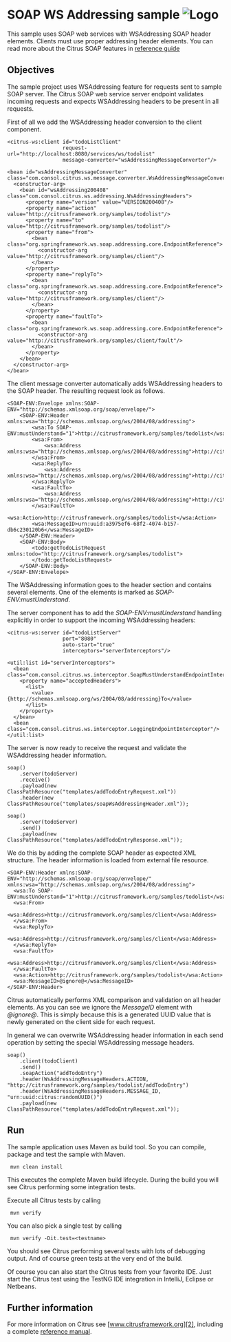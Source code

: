 SOAP WS Addressing sample ![Logo][1]
==============

This sample uses SOAP web services with WSAddressing SOAP header elements. Clients must use proper addressing header elements. 
You can read more about the Citrus SOAP features in [reference guide][4]

Objectives
---------

The sample project uses WSAddressing feature for requests sent to sample SOAP server. The Citrus SOAP web service
server endpoint validates incoming requests and expects WSAddressing headers to be present in all requests.

First of all we add the WSAddressing header conversion to the client component.

    <citrus-ws:client id="todoListClient"
                      request-url="http://localhost:8080/services/ws/todolist"
                      message-converter="wsAddressingMessageConverter"/>
    
    <bean id="wsAddressingMessageConverter" class="com.consol.citrus.ws.message.converter.WsAddressingMessageConverter">
      <constructor-arg>
        <bean id="wsAddressing200408" class="com.consol.citrus.ws.addressing.WsAddressingHeaders">
          <property name="version" value="VERSION200408"/>
          <property name="action" value="http://citrusframework.org/samples/todolist"/>
          <property name="to" value="http://citrusframework.org/samples/todolist"/>
          <property name="from">
            <bean class="org.springframework.ws.soap.addressing.core.EndpointReference">
              <constructor-arg value="http://citrusframework.org/samples/client"/>
            </bean>
          </property>
          <property name="replyTo">
            <bean class="org.springframework.ws.soap.addressing.core.EndpointReference">
              <constructor-arg value="http://citrusframework.org/samples/client"/>
            </bean>
          </property>
          <property name="faultTo">
            <bean class="org.springframework.ws.soap.addressing.core.EndpointReference">
              <constructor-arg value="http://citrusframework.org/samples/client/fault"/>
            </bean>
          </property>
        </bean>
      </constructor-arg>
    </bean>
   
The client message converter automatically adds WSAddressing headers to the SOAP header. The resulting request look as follows.

    <SOAP-ENV:Envelope xmlns:SOAP-ENV="http://schemas.xmlsoap.org/soap/envelope/">
        <SOAP-ENV:Header xmlns:wsa="http://schemas.xmlsoap.org/ws/2004/08/addressing">
            <wsa:To SOAP-ENV:mustUnderstand="1">http://citrusframework.org/samples/todolist</wsa:To>
            <wsa:From>
                <wsa:Address xmlns:wsa="http://schemas.xmlsoap.org/ws/2004/08/addressing">http://citrusframework.org/samples/client</wsa:Address>
            </wsa:From>
            <wsa:ReplyTo>
                <wsa:Address xmlns:wsa="http://schemas.xmlsoap.org/ws/2004/08/addressing">http://citrusframework.org/samples/client</wsa:Address>
            </wsa:ReplyTo>
            <wsa:FaultTo>
                <wsa:Address xmlns:wsa="http://schemas.xmlsoap.org/ws/2004/08/addressing">http://citrusframework.org/samples/client</wsa:Address>
            </wsa:FaultTo>
            <wsa:Action>http://citrusframework.org/samples/todolist</wsa:Action>
            <wsa:MessageID>urn:uuid:a3975ef6-68f2-4074-b157-db6c230120b6</wsa:MessageID>
        </SOAP-ENV:Header>
        <SOAP-ENV:Body>
            <todo:getTodoListRequest xmlns:todo="http://citrusframework.org/samples/todolist">
            </todo:getTodoListRequest>
        </SOAP-ENV:Body>
    </SOAP-ENV:Envelope>

The WSAddressing information goes to the header section and contains several elements. One of the elements is marked as *SOAP-ENV:mustUnderstand*.

The server component has to add the *SOAP-ENV:mustUnderstand* handling explicitly in order to support the incoming WSAddressing headers:

    <citrus-ws:server id="todoListServer"
                      port="8080"
                      auto-start="true"
                      interceptors="serverInterceptors"/>

    <util:list id="serverInterceptors">
      <bean class="com.consol.citrus.ws.interceptor.SoapMustUnderstandEndpointInterceptor">
        <property name="acceptedHeaders">
          <list>
            <value>{http://schemas.xmlsoap.org/ws/2004/08/addressing}To</value>
          </list>
        </property>
      </bean>
      <bean class="com.consol.citrus.ws.interceptor.LoggingEndpointInterceptor"/>
    </util:list>   
     
The server is now ready to receive the request and validate the WSAddressing header information. 

    soap()
        .server(todoServer)
        .receive()
        .payload(new ClassPathResource("templates/addTodoEntryRequest.xml"))
        .header(new ClassPathResource("templates/soapWsAddressingHeader.xml"));

    soap()
        .server(todoServer)
        .send()
        .payload(new ClassPathResource("templates/addTodoEntryResponse.xml"));
        
We do this by adding the complete SOAP header as expected XML structure. The header information is loaded from external file resource.
         
    <SOAP-ENV:Header xmlns:SOAP-ENV="http://schemas.xmlsoap.org/soap/envelope/" xmlns:wsa="http://schemas.xmlsoap.org/ws/2004/08/addressing">
      <wsa:To SOAP-ENV:mustUnderstand="1">http://citrusframework.org/samples/todolist</wsa:To>
      <wsa:From>
        <wsa:Address>http://citrusframework.org/samples/client</wsa:Address>
      </wsa:From>
      <wsa:ReplyTo>
        <wsa:Address>http://citrusframework.org/samples/client</wsa:Address>
      </wsa:ReplyTo>
      <wsa:FaultTo>
        <wsa:Address>http://citrusframework.org/samples/client</wsa:Address>
      </wsa:FaultTo>
      <wsa:Action>http://citrusframework.org/samples/todolist</wsa:Action>
      <wsa:MessageID>@ignore@</wsa:MessageID>
    </SOAP-ENV:Header>     

Citrus automatically performs XML comparison and validation on all header elements. As you can see we ignore the *MessageID* element with *@ignore@*. This is 
simply because this is a generated UUID value that is newly generated on the client side for each request.

In general we can overwrite WSAddressing header information in each send operation by setting the special WSAddressing message headers.

    soap()
        .client(todoClient)
        .send()
        .soapAction("addTodoEntry")
        .header(WsAddressingMessageHeaders.ACTION, "http://citrusframework.org/samples/todolist/addTodoEntry")
        .header(WsAddressingMessageHeaders.MESSAGE_ID, "urn:uuid:citrus:randomUUID()")
        .payload(new ClassPathResource("templates/addTodoEntryRequest.xml"));
        
Run
---------

The sample application uses Maven as build tool. So you can compile, package and test the
sample with Maven.
 
     mvn clean install
    
This executes the complete Maven build lifecycle. During the build you will see Citrus performing some integration tests.

Execute all Citrus tests by calling

     mvn verify

You can also pick a single test by calling

     mvn verify -Dit.test=<testname>

You should see Citrus performing several tests with lots of debugging output. 
And of course green tests at the very end of the build.

Of course you can also start the Citrus tests from your favorite IDE.
Just start the Citrus test using the TestNG IDE integration in IntelliJ, Eclipse or Netbeans.

Further information
---------

For more information on Citrus see [www.citrusframework.org][2], including
a complete [reference manual][3].

 [1]: https://www.citrusframework.org/img/brand-logo.png "Citrus"
 [2]: https://www.citrusframework.org
 [3]: https://www.citrusframework.org/reference/html/
 [4]: https://www.citrusframework.org/reference/html#soap
